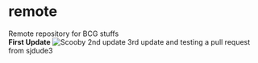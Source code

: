 # remote
Remote repository for BCG stuffs<br>
**First Update**
![Scooby](https://user-images.githubusercontent.com/73837835/215006783-4976d625-a14f-4a11-acfb-ce46178a43f6.jpg)
2nd update
3rd update and testing a pull request from sjdude3
